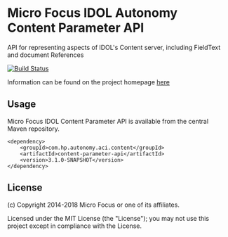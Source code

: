 # Micro Focus IDOL Autonomy Content Parameter API

API for representing aspects of IDOL's Content server, including FieldText and document References

[![Build Status](https://travis-ci.org/microfocus-idol/java-content-parameter-api.svg?branch=master)](https://travis-ci.org/microfocus-idol/java-content-parameter-api)

Information can be found on the project homepage [here](http://microfocus-idol.github.io/java-content-parameter-api)

## Usage

Micro Focus IDOL Content Parameter API is available from the central Maven repository.

    <dependency>
        <groupId>com.hp.autonomy.aci.content</groupId>
        <artifactId>content-parameter-api</artifactId>
        <version>3.1.0-SNAPSHOT</version>
    </dependency>

## License

(c) Copyright 2014-2018 Micro Focus or one of its affiliates.

Licensed under the MIT License (the "License"); you may not use this project except in compliance with the License.

